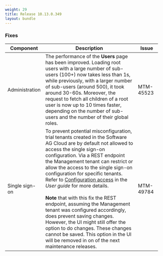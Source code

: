 ```yaml
---
weight: 29
title: Release 10.13.0.349
layout: bundle
---
```


<!--10.13.0.343-10.13.0.349-->

### Fixes

<div><table ><colgroup>
<col style="width: 15%;"><col style="width: 70%;"><col style="width: 15%;"></colgroup>
<thead><tr>
<th>
Component</th>
<th>
Description</th>
<th>
Issue</th>
</tr>
</thead><tbody>

<tr>
<td>Administration</td>
<td>The performance of the <b>Users</b> page has been improved. Loading root users with a large number of sub-users (100+) now takes less than 1s, while previously, with a larger number of sub-users (around 500), it took around 30-60s. Moreover, the request to fetch all children of a root user is now up to 10 times faster, depending on the number of sub-users and the number of their global roles.</td>
<td>MTM-45523</td>
</tr>

<tr>
<td>Single sign-on</td>
<td>To prevent potential misconfiguration, trial tenants created in the Software AG Cloud are by default not allowed to access the single sign-on configuration. Via a REST endpoint the Management tenant can restrict or allow the access to the single sign-on configuration for specific tenants. Refer to <a href="https://cumulocity.com/guides/10.15.0/users-guide/administration/#configuration-access">Configuration access</a> in the <i>User guide</i> for more details.
<br><br>
<b>Note</b> that with this fix the REST endpoint, assuming the Management tenant was configured accordingly, does prevent saving changes. However, the UI might still offer the option to do changes. These changes cannot be saved. This option in the UI will be removed in on of the next maintenance releases.</td>
<td>MTM-49784</td>
</tr>

</tbody></table></div>

